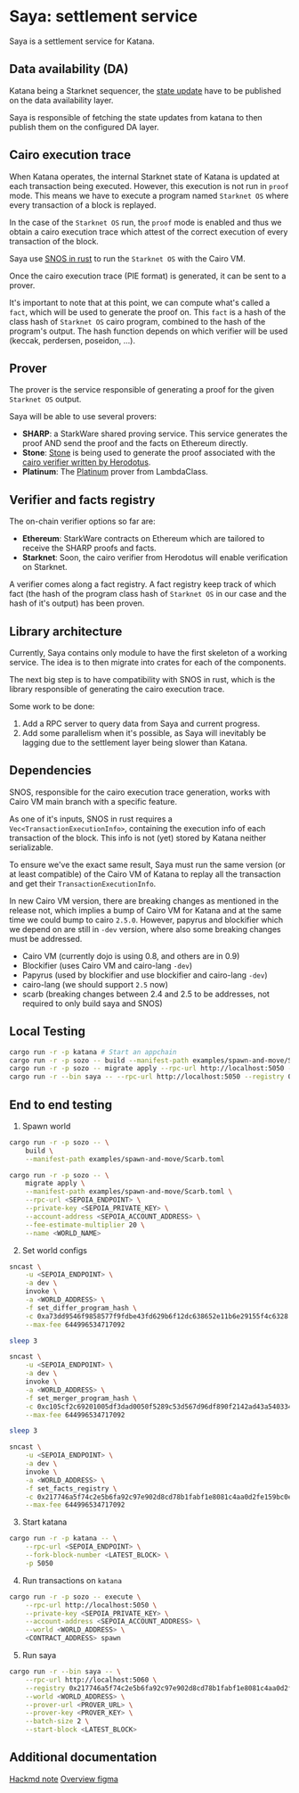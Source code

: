 # Saya: settlement service

Saya is a settlement service for Katana.

## Data availability (DA)

Katana being a Starknet sequencer, the [state update](https://docs.starknet.io/documentation/architecture_and_concepts/Network_Architecture/on-chain-data) have to be published on the data availability layer.

Saya is responsible of fetching the state updates from katana to then publish them on the configured DA layer.

## Cairo execution trace

When Katana operates, the internal Starknet state of Katana is updated at each transaction being executed. However, this execution is not run in `proof` mode. This means we have to execute a program named `Starknet OS` where every transaction of a block is replayed.

In the case of the `Starknet OS` run, the `proof` mode is enabled and thus we obtain a cairo execution trace which attest of the correct execution of every transaction of the block.

Saya use [SNOS in rust](https://github.com/keep-starknet-strange/snos) to run the `Starknet OS` with the Cairo VM.

Once the cairo execution trace (PIE format) is generated, it can be sent to a prover.

It's important to note that at this point, we can compute what's called a `fact`, which will be used to generate the proof on.
This `fact` is a hash of the class hash of `Starknet OS` cairo program, combined to the hash of the program's output.
The hash function depends on which verifier will be used (keccak, perdersen, poseidon, ...).

## Prover

The prover is the service responsible of generating a proof for the given `Starknet OS` output.

Saya will be able to use several provers:

- **SHARP**: a StarkWare shared proving service. This service generates the proof AND send the proof and the facts on Ethereum directly.
- **Stone**: [Stone](https://github.com/starkware-libs/stone-prover) is being used to generate the proof associated with the [cairo verifier written by Herodotus](https://github.com/HerodotusDev/cairo-verifier).
- **Platinum**: The [Platinum](https://github.com/lambdaclass/lambdaworks) prover from LambdaClass.

## Verifier and facts registry

The on-chain verifier options so far are:

- **Ethereum**: StarkWare contracts on Ethereum which are tailored to receive the SHARP proofs and facts.
- **Starknet**: Soon, the cairo verifier from Herodotus will enable verification on Starknet.

A verifier comes along a fact registry. A fact registry keep track of which fact (the hash of the program class hash of `Starknet OS` in our case and the hash of it's output) has been proven.

## Library architecture

Currently, Saya contains only module to have the first skeleton of a working service. The idea is to then migrate into crates for each of the components.

The next big step is to have compatibility with SNOS in rust, which is the library responsible of generating the cairo execution trace.

Some work to be done:

1. Add a RPC server to query data from Saya and current progress.
2. Add some parallelism when it's possible, as Saya will inevitably be lagging due to the settlement layer being slower than Katana.

## Dependencies

SNOS, responsible for the cairo execution trace generation, works with Cairo VM main branch with a specific feature.

As one of it's inputs, SNOS in rust requires a `Vec<TransactionExecutionInfo>`, containing the execution info of each transaction of the block. This info is not (yet) stored by Katana neither serializable.

To ensure we've the exact same result, Saya must run the same version (or at least compatible) of the Cairo VM of Katana to replay all the transaction and get their `TransactionExecutionInfo`.

In new Cairo VM version, there are breaking changes as mentioned in the release not, which implies a bump of Cairo VM for Katana and at the same time we could bump to cairo `2.5.0`.
However, papyrus and blockifier which we depend on are still in `-dev` version, where also some breaking changes must be addressed.

- Cairo VM (currently dojo is using 0.8, and others are in 0.9)
- Blockifier (uses Cairo VM and cairo-lang `-dev`)
- Papyrus (used by blockifier and use blockifier and cairo-lang `-dev`)
- cairo-lang (we should support `2.5` now)
- scarb (breaking changes between 2.4 and 2.5 to be addresses, not required to only build saya and SNOS)

## Local Testing

```bash
cargo run -r -p katana # Start an appchain
cargo run -r -p sozo -- build --manifest-path examples/spawn-and-move/Scarb.toml
cargo run -r -p sozo -- migrate apply --rpc-url http://localhost:5050 --manifest-path examples/spawn-and-move/Scarb.toml # Make some transactions
cargo run -r --bin saya -- --rpc-url http://localhost:5050 --registry 0x217746a5f74c2e5b6fa92c97e902d8cd78b1fabf1e8081c4aa0d2fe159bc0eb --world ... # Run Saya
```

## End to end testing

1. Spawn world

```bash
cargo run -r -p sozo -- \
    build \
    --manifest-path examples/spawn-and-move/Scarb.toml

cargo run -r -p sozo -- \
    migrate apply \
    --manifest-path examples/spawn-and-move/Scarb.toml \
    --rpc-url <SEPOIA_ENDPOINT> \
    --private-key <SEPOIA_PRIVATE_KEY> \
    --account-address <SEPOIA_ACCOUNT_ADDRESS> \
    --fee-estimate-multiplier 20 \
    --name <WORLD_NAME>
```

2. Set world configs

```bash
sncast \
    -u <SEPOIA_ENDPOINT> \
    -a dev \
    invoke \
    -a <WORLD_ADDRESS> \
    -f set_differ_program_hash \
    -c 0xa73dd9546f9858577f9fdbe43fd629b6f12dc638652e11b6e29155f4c6328 \
    --max-fee 644996534717092

sleep 3

sncast \
    -u <SEPOIA_ENDPOINT> \
    -a dev \
    invoke \
    -a <WORLD_ADDRESS> \
    -f set_merger_program_hash \
    -c 0xc105cf2c69201005df3dad0050f5289c53d567d96df890f2142ad43a540334 \
    --max-fee 644996534717092

sleep 3

sncast \
    -u <SEPOIA_ENDPOINT> \
    -a dev \
    invoke \
    -a <WORLD_ADDRESS> \
    -f set_facts_registry \
    -c 0x217746a5f74c2e5b6fa92c97e902d8cd78b1fabf1e8081c4aa0d2fe159bc0eb \
    --max-fee 644996534717092
```

3. Start katana

```bash
cargo run -r -p katana -- \
    --rpc-url <SEPOIA_ENDPOINT> \
    --fork-block-number <LATEST_BLOCK> \
    -p 5050
```

4. Run transactions on `katana`

```bash
cargo run -r -p sozo -- execute \
    --rpc-url http://localhost:5050 \
    --private-key <SEPOIA_PRIVATE_KEY> \
    --account-address <SEPOIA_ACCOUNT_ADDRESS> \
    --world <WORLD_ADDRESS> \
    <CONTRACT_ADDRESS> spawn

```

5. Run saya

```bash
cargo run -r --bin saya -- \
    --rpc-url http://localhost:5060 \
    --registry 0x217746a5f74c2e5b6fa92c97e902d8cd78b1fabf1e8081c4aa0d2fe159bc0eb \
    --world <WORLD_ADDRESS> \
    --prover-url <PROVER_URL> \
    --prover-key <PROVER_KEY> \
    --batch-size 2 \
    --start-block <LATEST_BLOCK>
```

## Additional documentation

[Hackmd note](https://hackmd.io/@glihm/saya)
[Overview figma](https://www.figma.com/file/UiQkKjOpACcWihQbF70BbF/Technical-overview?type=whiteboard&node-id=0%3A1&t=0ebbPYytFmDfAkj5-1)
